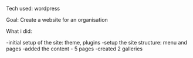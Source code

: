 Tech used: wordpress

Goal: Create a website for an organisation

What i did: 

-initial setup of the site: theme, plugins
-setup the site structure: menu and pages
-added the content - 5 pages
-created 2 galleries 